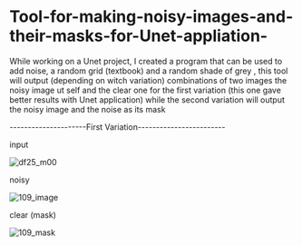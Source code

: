 # Tool-for-making-noisy-images-and-their-masks-for-Unet-appliation-
While working on a Unet project, I created a program that can be used to add noise, a random grid (textbook)  and a random shade of grey , this tool will output (depending on witch variation) combinations of two images  the noisy image ut self and the clear one for the first variation (this one gave better results with Unet application) while the second variation will output the noisy image and the noise as its mask

---------------------First Variation------------------------

input

![df25_m00](https://user-images.githubusercontent.com/97101162/182218769-479b6a30-8e79-40db-b0ea-b791bf2526dd.png)

noisy

![109_image](https://user-images.githubusercontent.com/97101162/182218336-c6c6d63c-985a-40ca-954e-2033e5c74f98.png)

clear (mask)

![109_mask](https://user-images.githubusercontent.com/97101162/182218351-78bdcdbb-7974-4686-b843-b96f2eccae4d.png)

